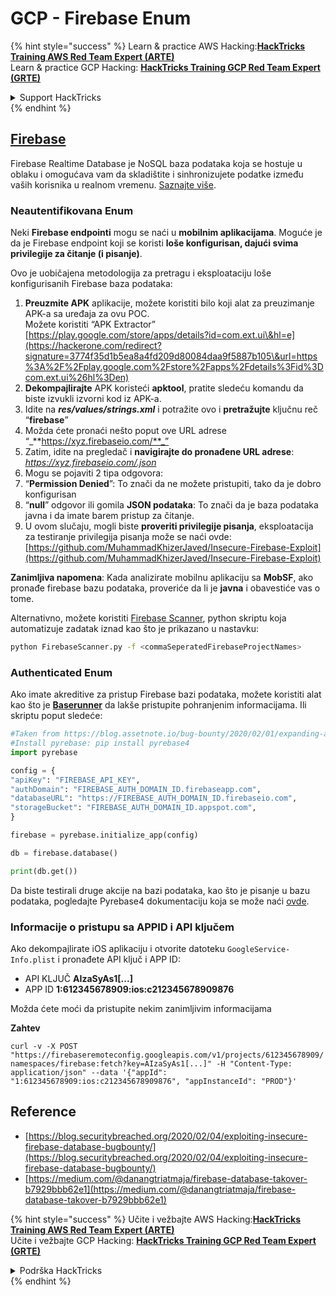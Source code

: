 # GCP - Firebase Enum

{% hint style="success" %}
Learn & practice AWS Hacking:<img src="../../../.gitbook/assets/image (1) (1) (1).png" alt="" data-size="line">[**HackTricks Training AWS Red Team Expert (ARTE)**](https://training.hacktricks.xyz/courses/arte)<img src="../../../.gitbook/assets/image (1) (1) (1).png" alt="" data-size="line">\
Learn & practice GCP Hacking: <img src="../../../.gitbook/assets/image (2).png" alt="" data-size="line">[**HackTricks Training GCP Red Team Expert (GRTE)**<img src="../../../.gitbook/assets/image (2).png" alt="" data-size="line">](https://training.hacktricks.xyz/courses/grte)

<details>

<summary>Support HackTricks</summary>

* Check the [**subscription plans**](https://github.com/sponsors/carlospolop)!
* **Join the** 💬 [**Discord group**](https://discord.gg/hRep4RUj7f) or the [**telegram group**](https://t.me/peass) or **follow** us on **Twitter** 🐦 [**@hacktricks\_live**](https://twitter.com/hacktricks_live)**.**
* **Share hacking tricks by submitting PRs to the** [**HackTricks**](https://github.com/carlospolop/hacktricks) and [**HackTricks Cloud**](https://github.com/carlospolop/hacktricks-cloud) github repos.

</details>
{% endhint %}

## [Firebase](https://cloud.google.com/sdk/gcloud/reference/firebase/)

Firebase Realtime Database je NoSQL baza podataka koja se hostuje u oblaku i omogućava vam da skladištite i sinhronizujete podatke između vaših korisnika u realnom vremenu. [Saznajte više](https://firebase.google.com/products/realtime-database/).

### Neautentifikovana Enum

Neki **Firebase endpointi** mogu se naći u **mobilnim aplikacijama**. Moguće je da je Firebase endpoint koji se koristi **loše konfigurisan, dajući svima privilegije za čitanje (i pisanje)**.

Ovo je uobičajena metodologija za pretragu i eksploataciju loše konfigurisanih Firebase baza podataka:

1. **Preuzmite APK** aplikacije, možete koristiti bilo koji alat za preuzimanje APK-a sa uređaja za ovu POC.\
Možete koristiti “APK Extractor” [https://play.google.com/store/apps/details?id=com.ext.ui\&hl=e](https://hackerone.com/redirect?signature=3774f35d1b5ea8a4fd209d80084daa9f5887b105\&url=https%3A%2F%2Fplay.google.com%2Fstore%2Fapps%2Fdetails%3Fid%3Dcom.ext.ui%26hl%3Den)
2. **Dekompajlirajte** APK koristeći **apktool**, pratite sledeću komandu da biste izvukli izvorni kod iz APK-a.
3. Idite na _**res/values/strings.xml**_ i potražite ovo i **pretražujte** ključnu reč “**firebase**”
4. Možda ćete pronaći nešto poput ove URL adrese “_**https://xyz.firebaseio.com/**_”
5. Zatim, idite na pregledač i **navigirajte do pronađene URL adrese**: _https://xyz.firebaseio.com/.json_
6. Mogu se pojaviti 2 tipa odgovora:
1. “**Permission Denied**”: To znači da ne možete pristupiti, tako da je dobro konfigurisan
2. “**null**” odgovor ili gomila **JSON podataka**: To znači da je baza podataka javna i da imate barem pristup za čitanje.
1. U ovom slučaju, mogli biste **proveriti privilegije pisanja**, eksploatacija za testiranje privilegija pisanja može se naći ovde: [https://github.com/MuhammadKhizerJaved/Insecure-Firebase-Exploit](https://github.com/MuhammadKhizerJaved/Insecure-Firebase-Exploit)

**Zanimljiva napomena**: Kada analizirate mobilnu aplikaciju sa **MobSF**, ako pronađe firebase bazu podataka, proveriće da li je **javna** i obavestiće vas o tome.

Alternativno, možete koristiti [Firebase Scanner](https://github.com/shivsahni/FireBaseScanner), python skriptu koja automatizuje zadatak iznad kao što je prikazano u nastavku:
```bash
python FirebaseScanner.py -f <commaSeperatedFirebaseProjectNames>
```
### Authenticated Enum

Ako imate akreditive za pristup Firebase bazi podataka, možete koristiti alat kao što je [**Baserunner**](https://github.com/iosiro/baserunner) da lakše pristupite pohranjenim informacijama. Ili skriptu poput sledeće:
```python
#Taken from https://blog.assetnote.io/bug-bounty/2020/02/01/expanding-attack-surface-react-native/
#Install pyrebase: pip install pyrebase4
import pyrebase

config = {
"apiKey": "FIREBASE_API_KEY",
"authDomain": "FIREBASE_AUTH_DOMAIN_ID.firebaseapp.com",
"databaseURL": "https://FIREBASE_AUTH_DOMAIN_ID.firebaseio.com",
"storageBucket": "FIREBASE_AUTH_DOMAIN_ID.appspot.com",
}

firebase = pyrebase.initialize_app(config)

db = firebase.database()

print(db.get())
```
Da biste testirali druge akcije na bazi podataka, kao što je pisanje u bazu podataka, pogledajte Pyrebase4 dokumentaciju koja se može naći [ovde](https://github.com/nhorvath/Pyrebase4).

### Informacije o pristupu sa APPID i API ključem <a href="#access-info-with-appid-and-api-key" id="access-info-with-appid-and-api-key"></a>

Ako dekompajlirate iOS aplikaciju i otvorite datoteku `GoogleService-Info.plist` i pronađete API ključ i APP ID:

* API KLJUČ **AIzaSyAs1\[...]**
* APP ID **1:612345678909:ios:c212345678909876**

Možda ćete moći da pristupite nekim zanimljivim informacijama

**Zahtev**

`curl -v -X POST "https://firebaseremoteconfig.googleapis.com/v1/projects/612345678909/namespaces/firebase:fetch?key=AIzaSyAs1[...]" -H "Content-Type: application/json" --data '{"appId": "1:612345678909:ios:c212345678909876", "appInstanceId": "PROD"}'`

## Reference <a href="#references" id="references"></a>

* ​[https://blog.securitybreached.org/2020/02/04/exploiting-insecure-firebase-database-bugbounty/](https://blog.securitybreached.org/2020/02/04/exploiting-insecure-firebase-database-bugbounty/)​
* ​[https://medium.com/@danangtriatmaja/firebase-database-takover-b7929bbb62e1](https://medium.com/@danangtriatmaja/firebase-database-takover-b7929bbb62e1)​

{% hint style="success" %}
Učite i vežbajte AWS Hacking:<img src="../../../.gitbook/assets/image (1) (1) (1).png" alt="" data-size="line">[**HackTricks Training AWS Red Team Expert (ARTE)**](https://training.hacktricks.xyz/courses/arte)<img src="../../../.gitbook/assets/image (1) (1) (1).png" alt="" data-size="line">\
Učite i vežbajte GCP Hacking: <img src="../../../.gitbook/assets/image (2).png" alt="" data-size="line">[**HackTricks Training GCP Red Team Expert (GRTE)**<img src="../../../.gitbook/assets/image (2).png" alt="" data-size="line">](https://training.hacktricks.xyz/courses/grte)

<details>

<summary>Podrška HackTricks</summary>

* Proverite [**planove pretplate**](https://github.com/sponsors/carlospolop)!
* **Pridružite se** 💬 [**Discord grupi**](https://discord.gg/hRep4RUj7f) ili [**telegram grupi**](https://t.me/peass) ili **pratite** nas na **Twitteru** 🐦 [**@hacktricks\_live**](https://twitter.com/hacktricks_live)**.**
* **Podelite hakerske trikove slanjem PR-ova na** [**HackTricks**](https://github.com/carlospolop/hacktricks) i [**HackTricks Cloud**](https://github.com/carlospolop/hacktricks-cloud) github repozitorijume.

</details>
{% endhint %}
